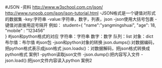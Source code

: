 #JSON
     -资料
      http://www.w3school.com.cn/json/
      http://www.runoob.com/json/json-tutorial.html
     -JSON格式是一个键值对形式的数据集
        -key:字符串
        -value:字符串，数字，列表，json
        -json使用大括号包裹
        -键值对直接用逗号隔开
        例如：
           student={
              "name":"yangmingshuai",
              "age":  18,
              "mobile" : "123456"                        
           }
#json和python格式的对应
         字符串：字符串
         数字：数字
         队列：list
         对象：dict
         布尔值：布尔值
#json包
      -json和python对象的转换
          json.dumps():对数据编码，把python格式表示成json格式
          json.loads()：对数据解码，把json格式转换成python格式
          案例1
      -python读取json文件
          -json.dump():把内容写入文件
          -json.load():把json文件内容读入python
          案例2
         
              